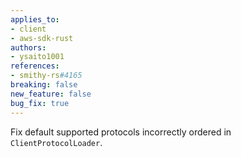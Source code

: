 ```yaml
---
applies_to:
- client
- aws-sdk-rust
authors:
- ysaito1001
references:
- smithy-rs#4165
breaking: false
new_feature: false
bug_fix: true
---
```

Fix default supported protocols incorrectly ordered in `ClientProtocolLoader`.
